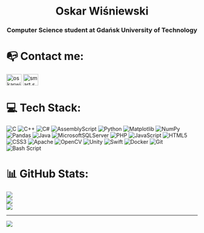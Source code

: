<h1 align="center">Oskar Wiśniewski</h1>
<h3 align="center">Computer Science student at Gdańsk University of Technology</h3>

# 📭 Contact me:
<p align="left">
<a href="mailto:oskarwisniewski2004@gmail.com" target="blank"><img align="center" src="https://cdn.iconscout.com/icon/free/png-256/free-gmail-2981844-2476484.png?f=webp&w=256" alt="oskarwisniewski2004@gmail.com" height="30" width="40" /></a>
<a href="https://fb.com/smart.skar.ymg" target="blank"><img align="center" src="https://raw.githubusercontent.com/rahuldkjain/github-profile-readme-generator/master/src/images/icons/Social/facebook.svg" alt="smart.skar.ymg" height="30" width="40" /></a>
</p>

# 💻 Tech Stack:
![C](https://img.shields.io/badge/c-%2300599C.svg?style=for-the-badge&logo=c&logoColor=white) ![C++](https://img.shields.io/badge/c++-%2300599C.svg?style=for-the-badge&logo=c%2B%2B&logoColor=white) ![C#](https://img.shields.io/badge/c%23-%23239120.svg?style=for-the-badge&logo=csharp&logoColor=white) ![AssemblyScript](https://img.shields.io/badge/assembly%20script-%23000000.svg?style=for-the-badge&logo=assemblyscript&logoColor=white) ![Python](https://img.shields.io/badge/python-3670A0?style=for-the-badge&logo=python&logoColor=ffdd54) ![Matplotlib](https://img.shields.io/badge/Matplotlib-%23ffffff.svg?style=for-the-badge&logo=Matplotlib&logoColor=black) ![NumPy](https://img.shields.io/badge/numpy-%23013243.svg?style=for-the-badge&logo=numpy&logoColor=white) ![Pandas](https://img.shields.io/badge/pandas-%23150458.svg?style=for-the-badge&logo=pandas&logoColor=white) ![Java](https://img.shields.io/badge/java-%23ED8B00.svg?style=for-the-badge&logo=openjdk&logoColor=white) ![MicrosoftSQLServer](https://img.shields.io/badge/Microsoft%20SQL%20Server-CC2927?style=for-the-badge&logo=microsoft%20sql%20server&logoColor=white) ![PHP](https://img.shields.io/badge/php-%23777BB4.svg?style=for-the-badge&logo=php&logoColor=white) ![JavaScript](https://img.shields.io/badge/javascript-%23323330.svg?style=for-the-badge&logo=javascript&logoColor=%23F7DF1E) ![HTML5](https://img.shields.io/badge/html5-%23E34F26.svg?style=for-the-badge&logo=html5&logoColor=white) ![CSS3](https://img.shields.io/badge/css3-%231572B6.svg?style=for-the-badge&logo=css3&logoColor=white) ![Apache](https://img.shields.io/badge/apache-%23D42029.svg?style=for-the-badge&logo=apache&logoColor=white) ![OpenCV](https://img.shields.io/badge/opencv-%23white.svg?style=for-the-badge&logo=opencv&logoColor=white) ![Unity](https://img.shields.io/badge/unity-%23000000.svg?style=for-the-badge&logo=unity&logoColor=white) ![Swift](https://img.shields.io/badge/swift-F54A2A?style=for-the-badge&logo=swift&logoColor=white) ![Docker](https://img.shields.io/badge/docker-%230db7ed.svg?style=for-the-badge&logo=docker&logoColor=white) ![Git](https://img.shields.io/badge/git-%23F05033.svg?style=for-the-badge&logo=git&logoColor=white) ![Bash Script](https://img.shields.io/badge/bash_script-%23121011.svg?style=for-the-badge&logo=gnu-bash&logoColor=white) 

# 📊 GitHub Stats:

![](https://github-readme-stats-oskarw7s-projects.vercel.app/api?username=oskarw7&show_icons=true&hide_border=true)<br/>
![](https://nirzak-streak-stats.vercel.app/?user=oskarw7&theme=transparent&hide_border=true)<br/>
![](https://github-readme-stats.vercel.app/api/top-langs/?username=oskarw7&theme=transparent&hide_border=true&include_all_commits=false&count_private=true&layout=compact)

---
[![](https://visitcount.itsvg.in/api?id=oskarw7&icon=0&color=0)](https://visitcount.itsvg.in)

